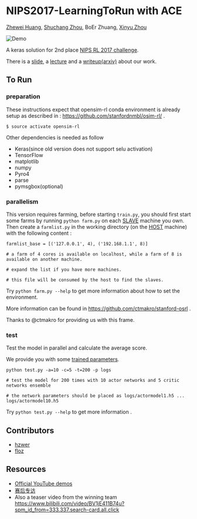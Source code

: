 # NIPS2017-LearningToRun with ACE
[Zhewei Huang](https://scholar.google.com/citations?user=zJEkaG8AAAAJ&hl=zh-CN&oi=sra), [Shuchang Zhou](https://scholar.google.com/citations?user=zYI0rysAAAAJ&hl=zh-CN&oi=sra), BoEr Zhuang, [Xinyu Zhou](https://scholar.google.com/citations?user=Jv4LCj8AAAAJ&hl=zh-CN&oi=ao)

![Demo](https://github.com/hzwer/NIPS2017-LearningToRun/raw/master/demo/hzwer-NIPS2017-LearningToRun-small.gif)

A keras solution for 2nd place [NIPS RL 2017 challenge](https://www.crowdai.org/challenges/nips-2017-learning-to-run/leaderboards?challenge_round_id=12).

There is a [slide](https://docs.google.com/presentation/d/1dgXDFlr62jQ-OdEoYVCGwuUgux3u-jrMaXVp94OVOSk/edit?usp=sharing), a [lecture](https://drive.google.com/open?id=15_XBOms-T1G1jeiDm7xGTn2JGQ2FviT5) and a [writeup(arxiv)](https://arxiv.org/abs/1712.08987) about our work.

## To Run
### preparation

These instructions expect that opensim-rl conda environment is already setup as described in : https://github.com/stanfordnmbl/osim-rl/ .

```
$ source activate opensim-rl
```

Other dependencies is needed as follow
* Keras(since old version does not support selu activation)
* TensorFlow
* matplotlib
* numpy
* Pyro4
* parse
* pymsgbox(optional)

### parallelism

This version requires farming, before starting `train.py`, you should first start some farms by running `python farm.py` on each <u>SLAVE</u> machine you own. Then  create a `farmlist.py` in the working directory (on the <u>HOST</u> machine) with the following content :

```
farmlist_base = [('127.0.0.1', 4), ('192.168.1.1', 8)]

# a farm of 4 cores is available on localhost, while a farm of 8 is available on another machine.

# expand the list if you have more machines.

# this file will be consumed by the host to find the slaves.
```
Try `python farm.py --help` to get more information about how to set the environment.

More information can be found in https://github.com/ctmakro/stanford-osrl .

Thanks to @ctmakro for providing us with this frame.

### test

Test the model in parallel and calculate the average score.

We provide you with some [trained parameters](https://drive.google.com/open?id=10RDVQA5zjUjNXz7Igak3k92_s_XKI2Uw).

```
python test.py -a=10 -c=5 -t=200 -p logs

# test the model for 200 times with 10 actor networks and 5 critic networks ensemble

# the network parameters should be placed as logs/actormodel1.h5 ... logs/actormodel10.h5
```

Try `python test.py --help` to get more information .

## Contributors

- [hzwer](https://github.com/hzwer)
- [floz](https://github.com/NewGod)

## Resources
- [Official YouTube demos](https://www.youtube.com/watch?v=rhNxt0VccsE)
- [赛后专访](https://www.leiphone.com/news/201711/b2OfTdcMUmpYKx6S.html)
- Also a teaser video from the winning team https://www.bilibili.com/video/BV1jE411B74u?spm_id_from=333.337.search-card.all.click
